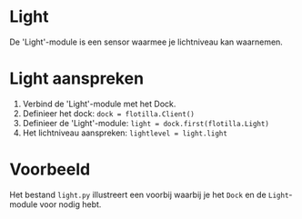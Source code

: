# Light
De 'Light'-module is een sensor waarmee je lichtniveau kan waarnemen.

# Light aanspreken
1. Verbind de 'Light'-module met het Dock.
2. Definieer het dock: `dock = flotilla.Client()`
3. Definieer de 'Light'-module: `light = dock.first(flotilla.Light)`
4. Het lichtniveau aanspreken: `lightlevel = light.light`

# Voorbeeld
Het bestand `light.py` illustreert een voorbij waarbij je het `Dock` en de `Light`-module voor nodig hebt.





